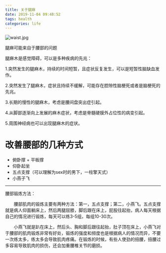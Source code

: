 ```yaml
---
title: 关于腿麻
date: 2019-11-04 09:48:52
tags: health
categories: life
---
```


![waist.jpg](http://ww1.sinaimg.cn/mw690/005JrW9Kly1ge1p46ml13j30pz0zkjuy.jpg)

腿麻可能来自于腰部的问题

<!--more-->

腿麻木是感觉障碍，可以是多种疾病的先兆：

1.突然发生的腿麻木，持续的时间短暂，且症状反复发生，可以是短暂性脑缺血发作。

2.突然发生了腿麻木，症状且持续不缓解，可能存在腔隙性脑梗死或者是脑梗死的先兆。

3.长期的慢性的腿麻木，考虑是腰间盘突出症引起。

4.从脚部逐渐向上发展的麻木症状，考虑是脊髓硬膜外占位性的病变引起。

5.周围神经病也可以出现腿麻木的症状。

# 改善腰部的几种方式

- 俯卧撑 + 平板撑
- 仰卧起坐
- 五点支撑（可以理解为sex时的男下，一柱擎天式）
- 小燕子飞

---

腰部锻炼方法：

　　腰部肌肉的锻炼主要有两种方法：第一，五点支撑；第二，小燕飞。五点支撑就是病人仰面躺床上，然后两腿屈膝，脚后跟在床上，屁股往起抬，病人每天根据自己的情况进行锻炼，每天可以练3-5组，每组10-30次。

　　小燕飞就是趴在床上，然后头、胸和脚后跟往起抬，肚子顶在床上，小燕飞对于腰部的肌肉锻炼非常有好处，锻炼的强度和频度也是根据病人的情况而异，不要一次练太多，练太多会导致肌肉疼痛。在锻炼的时候，有些人使劲的扭腰，扭腰过多容易导致肌肉的损伤，还会加重腰椎关节的磨损。










